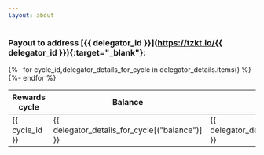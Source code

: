```yaml
---
layout: about
---
```

### Payout to address [{{ delegator_id }}](https://tzkt.io/{{ delegator_id }}){:target="_blank"}:
<style>
table.nested_table {
border-collapse: collapse;
margin-bottom: 0px;
border: 0px;
}
table td.nested_td {
border: 0px;
text-align: right;
margin-bottom: 1px;
padding: 0px 15px;
}
table td.nested_td_2 {
border: 0px;
text-align: right;
margin-bottom: 10px;
padding: 10px 15px;
}

</style>
<script src="https://ajax.googleapis.com/ajax/libs/jquery/3.4.1/jquery.min.js"></script>
<script>
function expand_details(cycle_id) 
{   
    if ($("#caret_"+cycle_id).hasClass("fa-caret-right")){
        $(".row_details").hide();
        $(".cycle_arrow").removeClass("fa-caret-down").addClass("fa-caret-right");
        $("#row_details_"+cycle_id).show();
        $("#caret_"+cycle_id).removeClass("fa-caret-right").addClass("fa-caret-down");
    }
    else {
        $("#row_details_"+cycle_id).hide();
        $("#caret_"+cycle_id).removeClass("fa-caret-down").addClass("fa-caret-right");
    }    
}
function expand_row(cycle_id) 
{   
    if ($("#caret_"+cycle_id).hasClass("fa-caret-right")){
        $(".row_details").hide();
        $(".cycle_arrow").removeClass("fa-caret-down").addClass("fa-caret-right");
        $("#row_details_"+cycle_id).show();
        $("#caret_"+cycle_id).removeClass("fa-caret-right").addClass("fa-caret-down");
    }
    else {
        $("#row_details_"+cycle_id).hide();
        $("#caret_"+cycle_id).removeClass("fa-caret-down").addClass("fa-caret-right");
    }    
}
function expand_details_hyperlink(cycle_id) 
{   
    if ($("#caret_"+cycle_id).hasClass("fa-caret-right")){
        $("#row_details_"+cycle_id).show();
        $("#caret_"+cycle_id).removeClass("fa-caret-right").addClass("fa-caret-down");
    }
    else {
        $("#row_details_"+cycle_id).hide();
        $("#caret_"+cycle_id).removeClass("fa-caret-down").addClass("fa-caret-right");
    }    
}
</script>

<table class="{{tableclass}}" id="delegators">
    <thead>
           <th>Rewards cycle</th>
           <th>Balance</th>
           <th>Payout Amount</th>
           <th>Details</th>
    </thead>
    <tbody>
        {%- for cycle_id,delegator_details_for_cycle in delegator_details.items() %}
           <tr name="{{cycle_id}}" onclick="expand_row({{cycle_id}})">
                <td>{{ cycle_id }}</td>
                <td>{{ delegator_details_for_cycle[("balance")] }}</td>        
                <td>{{ delegator_details_for_cycle[("payoutAmount")] }}</td> 
                <td>
					<label for="details">View details</label>
                    <i id="caret_{{cycle_id}}" class="fa fa-caret-right cycle_arrow"></i>
				</td>
           </tr>
           <tr id="row_details_{{cycle_id}}" class="row_details" style="display:none">
                <td class="delegator_details" colspan="4">
                    <table class="nested_table" >
                            <tr>
                                <td class="nested_td">Estimated reward for cycle {{ cycle_id }}: </td> 
                                <td class="nested_td">{{ delegator_details_for_cycle[("estimatedRewards")] }}</td>
                            </tr>
                            {% if delegator_details_for_cycle[("payoutWithheldDebt")] %}
                            <tr>
                                <td class="nested_td">Debt amount withheld for cycle 
                                <a onclick="expand_details_hyperlink({{ delegator_details_for_cycle[("withheldDebtForCycle")] }})" href='#{{ delegator_details_for_cycle[("withheldDebtForCycle")] }}'>{{ delegator_details_for_cycle[("withheldDebtForCycle")] }}</a>:</td>
                                <td class="nested_td">{{ delegator_details_for_cycle[("payoutWithheldDebt")] }}</td> 
                            </tr>
                            {% endif %}
                            <tr>
                                <td class="nested_td">Total amount paid in cycle {{ delegator_details_for_cycle [("paid_in_cycle")] }}:</td>
                                <td class="nested_td">{{delegator_details_for_cycle[("payoutAmount")] }}</td> 
                            </tr>
                                {% if delegator_details_for_cycle[("payoutOperationHash")] %}
                             <tr>
                                <td class="nested_td">Payment transaction on Tezos chain:</td>
                                <td class="nested_td"><a href="https://tzkt.io/{{ delegator_details_for_cycle[("payoutOperationHash")] }}" title="{{ delegator_details_for_cycle[("payoutOperationHash")] }}" target="_blank">{{ delegator_details_for_cycle[("payoutOperationHash")][:10] }}..</a></td>
                            </tr>
                            {% endif %}
                            <tr><td class="nested_td_2"></td></tr>
                            {% if not delegator_details_for_cycle[("finalRewards")]%}
                            <tr>
                                <td class="nested_td">Final rewards for cycle {{ cycle_id }}:</td>
                                <td class="nested_td">Pending</td> 
                            </tr>
                            {% else %}
                            <tr>
                                <td class="nested_td">Final rewards for cycle {{ cycle_id }}:</td>
                                <td class="nested_td">{{ delegator_details_for_cycle[("finalRewards")] }}</td> 
                            </tr>
                            {% endif %}
                            {% if delegator_details_for_cycle[("estimatedDifference")] %}
                            <tr>
                                <td class="nested_td">Amount overpaid for cycle {{ cycle_id }}:</td>
                                <td class="nested_td">{{ delegator_details_for_cycle[("estimatedDifference")] }}</td> 
                            </tr>
                            {% endif %}
                    </table>
                </td>
            </tr>
        {%- endfor %}
    </tbody>
</table>
